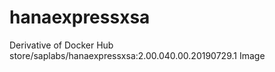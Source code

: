 # hanaexpressxsa
Derivative of Docker Hub store/saplabs/hanaexpressxsa:2.00.040.00.20190729.1 Image
